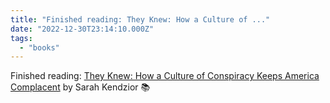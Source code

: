 ```yaml
---
title: "Finished reading: They Knew: How a Culture of ..."
date: "2022-12-30T23:14:10.000Z"
tags: 
  - "books"
---
```


Finished reading: [They Knew: How a Culture of Conspiracy Keeps America Complacent](https://micro.blog/books/9781250210722) by Sarah Kendzior 📚
